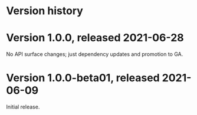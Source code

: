 # Version history

# Version 1.0.0, released 2021-06-28

No API surface changes; just dependency updates and promotion to GA.

# Version 1.0.0-beta01, released 2021-06-09

Initial release.
